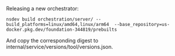 Releasing a new orchestrator:

```
nsdev build orchestration/server/ --build_platforms=linux/amd64,linux/arm64  --base_repository=us-docker.pkg.dev/foundation-344819/prebuilts
```

And copy the corresponding digest to internal/service/versions/tool/versions.json.